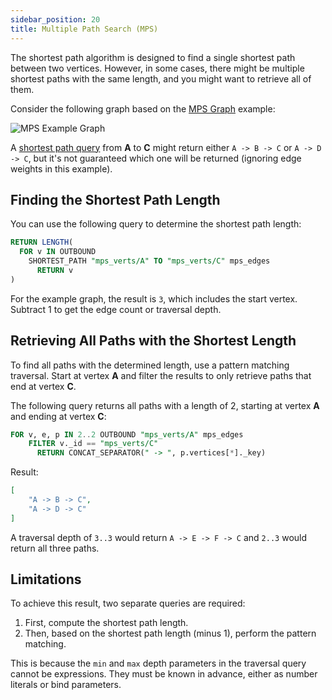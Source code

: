 ```yaml
---
sidebar_position: 20
title: Multiple Path Search (MPS)
---
```


The shortest path algorithm is designed to find a single shortest path between two vertices. However, in some cases, there might be multiple shortest paths with the same length, and you might want to retrieve all of them.

Consider the following graph based on the [MPS Graph](example-graphs#the-mps-graph) example:

![MPS Example Graph](/img/graphs/mps_graph.png)

A [shortest path query](../graph-queries/shortest-path) from **A** to **C** might return either `A -> B -> C` or `A -> D -> C`, but it's not guaranteed which one will be returned (ignoring edge weights in this example).

## Finding the Shortest Path Length

You can use the following query to determine the shortest path length:

```sql
RETURN LENGTH(
  FOR v IN OUTBOUND
    SHORTEST_PATH "mps_verts/A" TO "mps_verts/C" mps_edges
      RETURN v
)   
```

For the example graph, the result is `3`, which includes the start vertex. Subtract 1 to get the edge count or traversal depth.

## Retrieving All Paths with the Shortest Length

To find all paths with the determined length, use a pattern matching traversal. Start at vertex **A** and filter the results to only retrieve paths that end at vertex **C**.

The following query returns all paths with a length of 2, starting at vertex **A** and ending at vertex **C**:

```sql
FOR v, e, p IN 2..2 OUTBOUND "mps_verts/A" mps_edges
    FILTER v._id == "mps_verts/C"
      RETURN CONCAT_SEPARATOR(" -> ", p.vertices[*]._key)
```

Result:

```json
[
	"A -> B -> C",
	"A -> D -> C"
]
```

A traversal depth of `3..3` would return `A -> E -> F -> C` and `2..3` would return all three paths.

## Limitations

To achieve this result, two separate queries are required:

1. First, compute the shortest path length.
2. Then, based on the shortest path length (minus 1), perform the pattern matching.

This is because the `min` and `max` depth parameters in the traversal query cannot be expressions. They must be known in advance, either as number literals or bind parameters.
